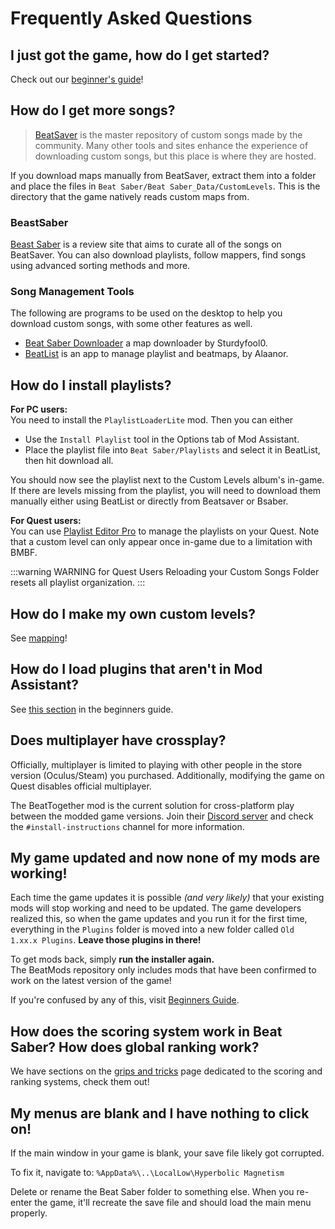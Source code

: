# Frequently Asked Questions
## I just got the game, how do I get started?
Check out our [beginner's guide](/beginners-guide.md)!

## How do I get more songs?
> [BeatSaver](https://beatsaver.com) is the master repository of custom songs made by the community. Many other tools and sites enhance the experience of downloading custom songs, but this place is where they are hosted.

If you download maps manually from BeatSaver, extract them into a folder and place the files in `Beat Saber/Beat Saber_Data/CustomLevels`. This is the directory that the game natively reads custom maps from.

### BeastSaber
[Beast Saber](https://www.bsaber.com) is a review site that aims to curate all of the songs on BeatSaver. You can also download playlists, follow mappers, find songs using advanced sorting methods and more.

### Song Management Tools
The following are programs to be used on the desktop to help you download custom songs, with some other features as well.
* [Beat Saber Downloader](https://drive.google.com/file/d/1QWedF77hWYbqcigIWa2UcpXlhqGTjwR1/view) a map downloader by Sturdyfool0.
* [BeatList](https://github.com/Alaanor/beatlist) is an app to manage playlist and beatmaps, by Alaanor.

## How do I install playlists?
**For PC users:**  
You need to install the `PlaylistLoaderLite` mod. Then you can either
* Use the `Install Playlist` tool in the Options tab of Mod Assistant.
* Place the playlist file into `Beat Saber/Playlists` and select it in BeatList, then hit download all.

You should now see the playlist next to the Custom Levels album's in-game. If there are levels missing from the playlist, you will need to download them manually either using BeatList or directly from Beatsaver or Bsaber.

**For Quest users:**  
You can use [Playlist Editor Pro](https://beatsaberquest.com/bmbf/my-tools/playlist-editor-pro/) to manage the playlists on your Quest. Note that a custom level can only appear once in-game due to a limitation with BMBF.

:::warning WARNING for Quest Users Reloading your Custom Songs Folder resets all playlist organization. :::

## How do I make my own custom levels?
See [mapping](/mapping/)!

## How do I load plugins that aren't in Mod Assistant?
See [this section](/pc-modding.md#manual-installation) in the beginners guide.

## Does multiplayer have crossplay?
Officially, multiplayer is limited to playing with other people in the store version (Oculus/Steam) you purchased. Additionally, modifying the game on Quest disables official multiplayer.

The BeatTogether mod is the current solution for cross-platform play between the modded game versions. Join their [Discord server](https://discord.com/invite/gezGrFG4tz) and check the `#install-instructions` channel for more information.

## My game updated and now none of my mods are working!
Each time the game updates it is possible *(and very likely)* that your existing mods will stop working and need to be updated. The game developers realized this, so when the game updates and you run it for the first time, everything in the `Plugins` folder is moved into a new folder called `Old 1.xx.x Plugins`. **Leave those plugins in there!**

To get mods back, simply **run the installer again.**  
The BeatMods repository only includes mods that have been confirmed to work on the latest version of the game!

If you're confused by any of this, visit [Beginners Guide](/beginners-guide.md).

## How does the scoring system work in Beat Saber? How does global ranking work?
We have sections on the [grips and tricks](/grips-and-tricks.md) page dedicated to the scoring and ranking systems, check them out!

## My menus are blank and I have nothing to click on!
If the main window in your game is blank, your save file likely got corrupted.

To fix it, navigate to: `%AppData%\..\LocalLow\Hyperbolic Magnetism`

Delete or rename the Beat Saber folder to something else. When you re-enter the game, it'll recreate the save file and should load the main menu properly.
